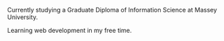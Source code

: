 
Currently studying a Graduate Diploma of Information Science at Massey University.

Learning web development in my free time. 
